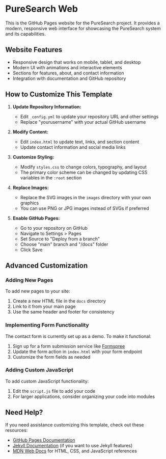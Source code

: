# PureSearch Web

This is the GitHub Pages website for the PureSearch project. It provides a modern, responsive web interface for showcasing the PureSearch system and its capabilities.

## Website Features

- Responsive design that works on mobile, tablet, and desktop
- Modern UI with animations and interactive elements
- Sections for features, about, and contact information
- Integration with documentation and GitHub repository

## How to Customize This Template

1. **Update Repository Information:**
   - Edit `_config.yml` to update your repository URL and other settings
   - Replace "yourusername" with your actual GitHub username

2. **Modify Content:**
   - Edit `index.html` to update text, links, and section content
   - Update contact information and social media links

3. **Customize Styling:**
   - Modify `styles.css` to change colors, typography, and layout
   - The primary color scheme can be changed by updating CSS variables in the `:root` section

4. **Replace Images:**
   - Replace the SVG images in the `images` directory with your own graphics
   - You can use PNG or JPG images instead of SVGs if preferred

5. **Enable GitHub Pages:**
   - Go to your repository on GitHub
   - Navigate to Settings > Pages
   - Set Source to "Deploy from a branch"
   - Choose "main" branch and "/docs" folder
   - Click Save

## Advanced Customization

### Adding New Pages

To add new pages to your site:

1. Create a new HTML file in the `docs` directory
2. Link to it from your main page
3. Use the same header and footer for consistency

### Implementing Form Functionality

The contact form is currently set up as a demo. To make it functional:

1. Sign up for a form submission service like [Formspree](https://formspree.io)
2. Update the form action in `index.html` with your form endpoint
3. Customize the form fields as needed

### Adding Custom JavaScript

To add custom JavaScript functionality:

1. Edit the `script.js` file to add your code
2. For larger applications, consider organizing your code into modules

## Need Help?

If you need assistance customizing this template, check out these resources:

- [GitHub Pages Documentation](https://docs.github.com/en/pages)
- [Jekyll Documentation](https://jekyllrb.com/docs/) (if you want to use Jekyll features)
- [MDN Web Docs](https://developer.mozilla.org/) for HTML, CSS, and JavaScript references 